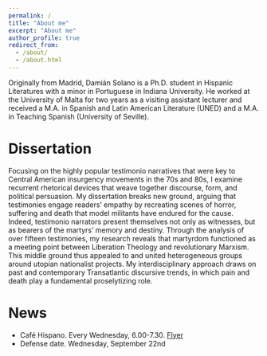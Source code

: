 ```yaml
---
permalink: /
title: "About me"
excerpt: "About me"
author_profile: true
redirect_from: 
  - /about/
  - /about.html
---
```


Originally from Madrid, Damián Solano is a Ph.D. student in Hispanic Literatures with a minor in Portuguese in Indiana University. He worked at the University of Malta for two years as a visiting assistant lecturer and received a M.A. in Spanish and Latin American Literature (UNED) and a M.A. in Teaching Spanish (University of Seville).

# Dissertation #
Focusing on the highly popular testimonio narratives that were key to Central American insurgency movements in the 70s and 80s, I examine recurrent rhetorical devices that weave together discourse, form, and political persuasion. My dissertation breaks new ground, arguing that testimonies engage readers’ empathy by recreating scenes of horror, suffering and death that model militants have endured for the cause. Indeed, testimonio narrators present themselves not only as witnesses, but as bearers of the martyrs’ memory and destiny. Through the analysis of over fifteen testimonies, my research reveals that martyrdom functioned as a meeting point between Liberation Theology and revolutionary Marxism. This middle ground thus appealed to and united heterogeneous groups around utopian nationalist projects. My interdisciplinary approach draws on past and contemporary Transatlantic discursive trends, in which pain and death play a fundamental proselytizing role. 

# News #
- Café Hispano. Every Wednesday, 6.00-7.30.
[Flyer](_pages/Cafe%CC%81%20hispano%20flyer.pdf)
- Defense date. Wednesday, September 22nd 

